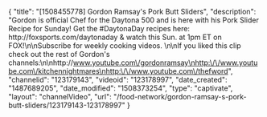 {
    "title": "[1508455778] Gordon Ramsay's Pork Butt Sliders",
    "description": "Gordon is official Chef for the Daytona 500 and is here with his Pork Slider Recipe for Sunday! Get the #DaytonaDay recipes here: http:\/\/foxsports.com\/daytonaday & watch this Sun. at 1pm ET on FOX!\n\nSubscribe for weekly cooking videos. \n\nIf you liked this clip check out the rest of Gordon's channels:\n\nhttp:\/\/www.youtube.com\/gordonramsay\nhttp:\/\/www.youtube.com\/kitchennightmares\nhttp:\/\/www.youtube.com\/thefword",
    "channelid": "123179143",
    "videoid": "123178997",
    "date_created": "1487689205",
    "date_modified": "1508373254",
    "type": "captivate",
    "layout": "channelVideo",
    "url": "\/food-network\/gordon-ramsay-s-pork-butt-sliders\/123179143-123178997"
}